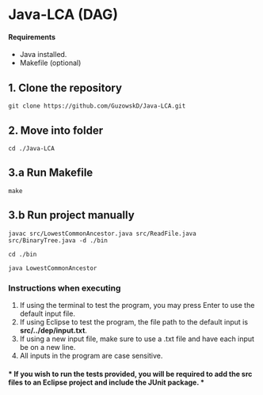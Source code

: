 # Java-LCA (DAG)

#### Requirements
- Java installed.
- Makefile (optional)

## 1. Clone the repository
```
git clone https://github.com/GuzowskD/Java-LCA.git
```
## 2. Move into folder
```
cd ./Java-LCA
```
## 3.a Run Makefile
```
make
```
## 3.b Run project manually
```
javac src/LowestCommonAncestor.java src/ReadFile.java src/BinaryTree.java -d ./bin
```
```
cd ./bin
```
```
java LowestCommonAncestor
```
### Instructions when executing
1. If using the terminal to test the program, you may press Enter to use the default input file.
2. If using Eclipse to test the program, the file path to the default input is __src/../dep/input.txt__.
3. If using a new input file, make sure to use a .txt file and have each input be on a new line.
4. All inputs in the program are case sensitive.


#### * If you wish to run the tests provided, you will be required to add the src files to an Eclipse project and include the JUnit package. *
